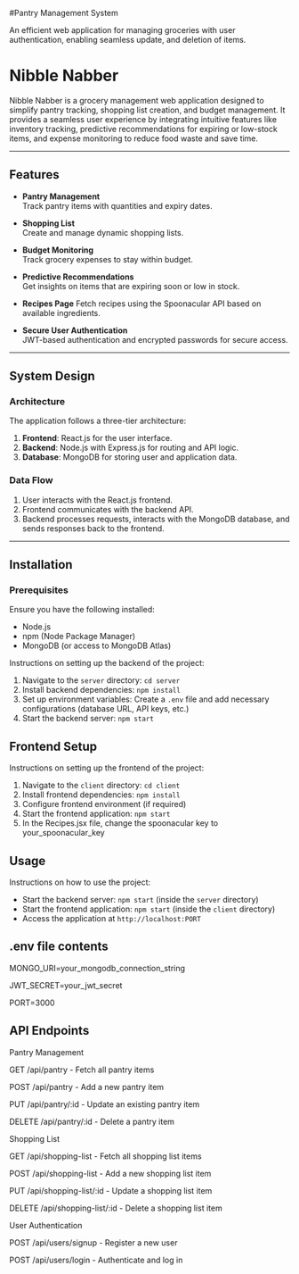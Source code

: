 #Pantry Management System

An efficient web application for managing groceries with user authentication, enabling seamless update, and deletion of items.

# Nibble Nabber

Nibble Nabber is a grocery management web application designed to simplify pantry tracking, shopping list creation, and budget management. It provides a seamless user experience by integrating intuitive features like inventory tracking, predictive recommendations for expiring or low-stock items, and expense monitoring to reduce food waste and save time.

---

## Features

- **Pantry Management**  
  Track pantry items with quantities and expiry dates.
  
- **Shopping List**  
  Create and manage dynamic shopping lists.
  
- **Budget Monitoring**  
  Track grocery expenses to stay within budget.
  
- **Predictive Recommendations**  
  Get insights on items that are expiring soon or low in stock.

- **Recipes Page**
  Fetch recipes using the Spoonacular API based on available ingredients.
  
- **Secure User Authentication**  
  JWT-based authentication and encrypted passwords for secure access.

---

## System Design

### Architecture
The application follows a three-tier architecture:
1. **Frontend**: React.js for the user interface.
2. **Backend**: Node.js with Express.js for routing and API logic.
3. **Database**: MongoDB for storing user and application data.

### Data Flow
1. User interacts with the React.js frontend.
2. Frontend communicates with the backend API.
3. Backend processes requests, interacts with the MongoDB database, and sends responses back to the frontend.

---

## Installation

### Prerequisites
Ensure you have the following installed:
- Node.js
- npm (Node Package Manager)
- MongoDB (or access to MongoDB Atlas)



Instructions on setting up the backend of the project:

1. Navigate to the `server` directory: `cd server`
2. Install backend dependencies: `npm install`
3. Set up environment variables: Create a `.env` file and add necessary configurations (database URL, API keys, etc.)
4. Start the backend server: `npm start`

## Frontend Setup

Instructions on setting up the frontend of the project:

1. Navigate to the `client` directory: `cd client`
2. Install frontend dependencies: `npm install`
3. Configure frontend environment (if required)
4. Start the frontend application: `npm start`
5. In the Recipes.jsx file, change the spoonacular key to your_spoonacular_key

   
## Usage

Instructions on how to use the project:

- Start the backend server: `npm start` (inside the `server` directory)
- Start the frontend application: `npm start` (inside the `client` directory)
- Access the application at `http://localhost:PORT`


## .env file contents
MONGO_URI=your_mongodb_connection_string

JWT_SECRET=your_jwt_secret

PORT=3000



## API Endpoints
Pantry Management

GET /api/pantry - Fetch all pantry items

POST /api/pantry - Add a new pantry item

PUT /api/pantry/:id - Update an existing pantry item

DELETE /api/pantry/:id - Delete a pantry item


Shopping List

GET /api/shopping-list - Fetch all shopping list items

POST /api/shopping-list - Add a new shopping list item

PUT /api/shopping-list/:id - Update a shopping list item

DELETE /api/shopping-list/:id - Delete a shopping list item


User Authentication

POST /api/users/signup - Register a new user

POST /api/users/login - Authenticate and log in
